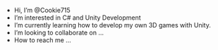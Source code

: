 - Hi, I’m @Cookie715
- I’m interested in C# and Unity Development
- I’m currently learning how to develop my own 3D games with Unity.
- I’m looking to collaborate on ...
- How to reach me ...

<!---
Cookie715/Cookie715 is a ✨ special ✨ repository because its `README.md` (this file) appears on your GitHub profile.
You can click the Preview link to take a look at your changes.
--->
